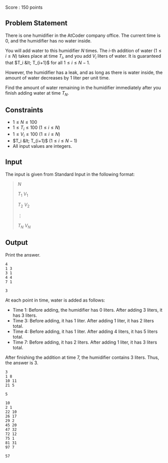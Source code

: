 Score : $150$ points

## Problem Statement

There is one humidifier in the AtCoder company office. The current time is $0$, and the humidifier has no water inside.

You will add water to this humidifier $N$ times. The $i$-th addition of water ($1 \leq i \leq N$) takes place at time $T_i$, and you add $V_i$ liters of water. It is guaranteed that $T_i &lt; T_{i+1}$ for all $1 \leq i \leq N-1$.

However, the humidifier has a leak, and as long as there is water inside, the amount of water decreases by $1$ liter per unit time.

Find the amount of water remaining in the humidifier immediately after you finish adding water at time $T_N$.

## Constraints

- $1 \leq N \leq 100$
- $1 \leq T_i \leq 100$ ($1 \leq i \leq N$)
- $1 \leq V_i \leq 100$ ($1 \leq i \leq N$)
- $T_i &lt; T_{i+1}$ ($1 \leq i \leq N-1$)
- All input values are integers.

## Input

The input is given from Standard Input in the following format:

> $N$
> 
> $T_1$ $V_1$
> 
> $T_2$ $V_2$
> 
> $\vdots$
> 
> $T_N$ $V_N$

## Output

Print the answer.

```input1
4
1 3
3 1
4 4
7 1
```

```output1
3
```

At each point in time, water is added as follows:

- Time $1$: Before adding, the humidifier has $0$ liters. After adding $3$ liters, it has $3$ liters.
- Time $3$: Before adding, it has $1$ liter. After adding $1$ liter, it has $2$ liters total.
- Time $4$: Before adding, it has $1$ liter. After adding $4$ liters, it has $5$ liters total.
- Time $7$: Before adding, it has $2$ liters. After adding $1$ liter, it has $3$ liters total.

After finishing the addition at time $7$, the humidifier contains $3$ liters. Thus, the answer is $3$.

```input2
3
1 8
10 11
21 5
```

```output2
5
```

```input3
10
2 1
22 10
26 17
29 2
45 20
47 32
72 12
75 1
81 31
97 7
```

```output3
57
```
